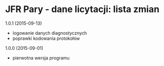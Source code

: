 
JFR Pary - dane licytacji: lista zmian
======================================

1.0.1 (2015-09-13)
* logowanie danych diagnostycznych
* poprawki kodowania protokołów

1.0.0 (2015-09-01)
* pierwotna wersja programu
